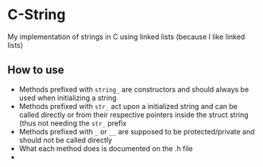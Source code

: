 # C-String
My implementation of strings in C using linked lists (because I like linked lists)

## How to use
- Methods prefixed with `string_` are constructors and should always be used when initializing a string
- Methods prefixed with `str_` act upon a initialized string and can be called directly or from their respective pointers inside the struct string (thus not needing the `str_` prefix
- Methods prefixed with `_` or `__` are supposed to be protected/private and should not be called directly
- What each method does is documented on the .h file
- 
